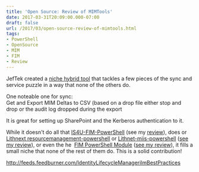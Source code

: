 ```yaml
---
title: 'Open Source: Review of MIMTools'
date: 2017-03-31T20:09:00.000-07:00
draft: false
url: /2017/03/open-source-review-of-mimtools.html
tags: 
- PowerShell
- OpenSource
- MIM
- FIM
- Review
---
```


JefTek created a [niche hybrid tool](https://github.com/JefTek/MIMTools) that tackles a few pieces of the sync and service puzzle in a way that none of the others do.  
  
One noteable one for sync:  
Get and Export MIM Deltas to CSV (based on a drop file either stop and drop or the audit log dropped during the export  
  
It is great for setting up SharePoint and the Kerberos authentication to it.  
  
While it doesn't do all that [IS4U-FIM-PowerShell](https://github.com/wim-beck/IS4U-FIM-Powershell) (see my [review](http://blog.ilmbestpractices.com/2017/03/open-source-review-of-is4u-fim.html)), does or [Lithnext resourcemanagement-powershell](https://github.com/lithnet/resourcemanagement-powershell) or [Lithnet-miis-powershell](https://github.com/lithnet/miis-powershell) ([see my review](http://blog.ilmbestpractices.com/2017/03/open-source-review-of-lithnet.html)), or even the he  [FIM PowerShell Module](http://fimpowershellmodule.codeplex.com/) ([see my review](http://blog.ilmbestpractices.com/2017/03/open-source-review-of-fim-powershell.html)), it fills a small niche that none of the rest of them do. This is a solid contribution!  
  
  

http://feeds.feedburner.com/IdentityLifecycleManagerilmBestPractices